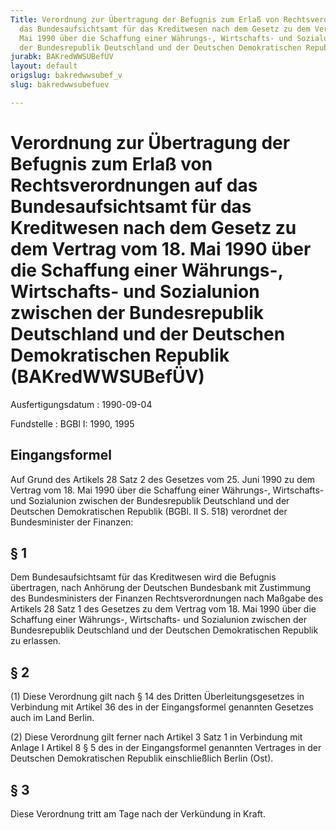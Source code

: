 ```yaml
---
Title: Verordnung zur Übertragung der Befugnis zum Erlaß von Rechtsverordnungen auf
  das Bundesaufsichtsamt für das Kreditwesen nach dem Gesetz zu dem Vertrag vom 18.
  Mai 1990 über die Schaffung einer Währungs-, Wirtschafts- und Sozialunion zwischen
  der Bundesrepublik Deutschland und der Deutschen Demokratischen Republik
jurabk: BAKredWWSUBefÜV
layout: default
origslug: bakredwwsubef_v
slug: bakredwwsubefuev

---
```


# Verordnung zur Übertragung der Befugnis zum Erlaß von Rechtsverordnungen auf das Bundesaufsichtsamt für das Kreditwesen nach dem Gesetz zu dem Vertrag vom 18. Mai 1990 über die Schaffung einer Währungs-, Wirtschafts- und Sozialunion zwischen der Bundesrepublik Deutschland und der Deutschen Demokratischen Republik (BAKredWWSUBefÜV)

Ausfertigungsdatum
:   1990-09-04

Fundstelle
:   BGBl I: 1990, 1995



## Eingangsformel

Auf Grund des Artikels 28 Satz 2 des Gesetzes vom 25. Juni 1990 zu dem
Vertrag vom 18. Mai 1990 über die Schaffung einer Währungs-,
Wirtschafts- und Sozialunion zwischen der Bundesrepublik Deutschland
und der Deutschen Demokratischen Republik (BGBl. II S. 518) verordnet
der Bundesminister der Finanzen:


## § 1

Dem Bundesaufsichtsamt für das Kreditwesen wird die Befugnis
übertragen, nach Anhörung der Deutschen Bundesbank mit Zustimmung des
Bundesministers der Finanzen Rechtsverordnungen nach Maßgabe des
Artikels 28 Satz 1 des Gesetzes zu dem Vertrag vom 18. Mai 1990 über
die Schaffung einer Währungs-, Wirtschafts- und Sozialunion zwischen
der Bundesrepublik Deutschland und der Deutschen Demokratischen
Republik zu erlassen.


## § 2

(1) Diese Verordnung gilt nach § 14 des Dritten Überleitungsgesetzes
in Verbindung mit Artikel 36 des in der Eingangsformel genannten
Gesetzes auch im Land Berlin.

(2) Diese Verordnung gilt ferner nach Artikel 3 Satz 1 in Verbindung
mit Anlage I Artikel 8 § 5 des in der Eingangsformel genannten
Vertrages in der Deutschen Demokratischen Republik einschließlich
Berlin (Ost).


## § 3

Diese Verordnung tritt am Tage nach der Verkündung in Kraft.

